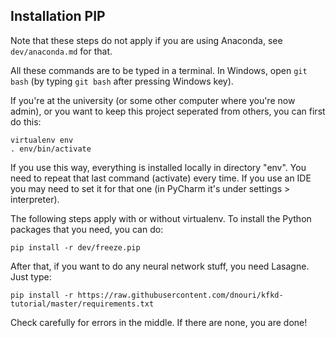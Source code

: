 
Installation PIP
-------------------------------

Note that these steps do not apply if you are using Anaconda, see `dev/anaconda.md` for that.

All these commands are to be typed in a terminal. In Windows, open `git bash` (by typing `git bash` after pressing Windows key).

If you're at the university (or some other computer where you're now admin), or you want to keep this project seperated from others, you can first do this:

    virtualenv env
    . env/bin/activate

If you use this way, everything is installed locally in directory "env". You need to repeat that last command (activate) every time. If you use an IDE you may need to set it for that one (in PyCharm it's under settings > interpreter).

The following steps apply with or without virtualenv. To install the Python packages that you need, you can do:

    pip install -r dev/freeze.pip

After that, if you want to do any neural network stuff, you need Lasagne. Just type:

    pip install -r https://raw.githubusercontent.com/dnouri/kfkd-tutorial/master/requirements.txt

Check carefully for errors in the middle. If there are none, you are done!


